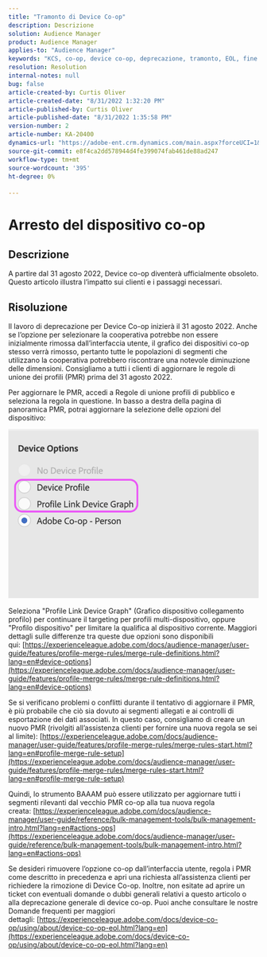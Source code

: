 ```yaml
---
title: "Tramonto di Device Co-op"
description: Descrizione
solution: Audience Manager
product: Audience Manager
applies-to: "Audience Manager"
keywords: "KCS, co-op, device co-op, deprecazione, tramonto, EOL, fine vita, PMR, regola di unione dei profili, unione dei dispositivi, profilo dispositivo"
resolution: Resolution
internal-notes: null
bug: false
article-created-by: Curtis Oliver
article-created-date: "8/31/2022 1:32:20 PM"
article-published-by: Curtis Oliver
article-published-date: "8/31/2022 1:35:58 PM"
version-number: 2
article-number: KA-20400
dynamics-url: "https://adobe-ent.crm.dynamics.com/main.aspx?forceUCI=1&pagetype=entityrecord&etn=knowledgearticle&id=ce773d52-3129-ed11-9db1-0022480868ff"
source-git-commit: e8f4ca2dd578944d4fe399074fab461de88ad247
workflow-type: tm+mt
source-wordcount: '395'
ht-degree: 0%

---
```


# Arresto del dispositivo co-op

## Descrizione

A partire dal 31 agosto 2022, Device co-op diventerà ufficialmente obsoleto. Questo articolo illustra l’impatto sui clienti e i passaggi necessari. 

## Risoluzione


Il lavoro di deprecazione per Device Co-op inizierà il 31 agosto 2022. Anche se l’opzione per selezionare la cooperativa potrebbe non essere inizialmente rimossa dall’interfaccia utente, il grafico dei dispositivi co-op stesso verrà rimosso, pertanto tutte le popolazioni di segmenti che utilizzano la cooperativa potrebbero riscontrare una notevole diminuzione delle dimensioni. Consigliamo a tutti i clienti di aggiornare le regole di unione dei profili (PMR) prima del 31 agosto 2022.

Per aggiornare le PMR, accedi a Regole di unione profili di pubblico e seleziona la regola in questione. In basso a destra della pagina di panoramica PMR, potrai aggiornare la selezione delle opzioni del dispositivo:

![](assets/29cf3d52-d61f-ed11-b83e-0022480868ff.png)

Seleziona &quot;Profile Link Device Graph&quot; (Grafico dispositivo collegamento profilo) per continuare il targeting per profili multi-dispositivo, oppure &quot;Profilo dispositivo&quot; per limitare la qualifica al dispositivo corrente. Maggiori dettagli sulle differenze tra queste due opzioni sono disponibili qui: [https://experienceleague.adobe.com/docs/audience-manager/user-guide/features/profile-merge-rules/merge-rule-definitions.html?lang=en#device-options](https://experienceleague.adobe.com/docs/audience-manager/user-guide/features/profile-merge-rules/merge-rule-definitions.html?lang=en#device-options)

Se si verificano problemi o conflitti durante il tentativo di aggiornare il PMR, è più probabile che ciò sia dovuto ai segmenti allegati e ai controlli di esportazione dei dati associati. In questo caso, consigliamo di creare un nuovo PMR (rivolgiti all’assistenza clienti per fornire una nuova regola se sei al limite): [https://experienceleague.adobe.com/docs/audience-manager/user-guide/features/profile-merge-rules/merge-rules-start.html?lang=en#profile-merge-rule-setup](https://experienceleague.adobe.com/docs/audience-manager/user-guide/features/profile-merge-rules/merge-rules-start.html?lang=en#profile-merge-rule-setup)

Quindi, lo strumento BAAAM può essere utilizzato per aggiornare tutti i segmenti rilevanti dal vecchio PMR co-op alla tua nuova regola creata: [https://experienceleague.adobe.com/docs/audience-manager/user-guide/reference/bulk-management-tools/bulk-management-intro.html?lang=en#actions-ops](https://experienceleague.adobe.com/docs/audience-manager/user-guide/reference/bulk-management-tools/bulk-management-intro.html?lang=en#actions-ops)

Se desideri rimuovere l’opzione co-op dall’interfaccia utente, regola i PMR come descritto in precedenza e apri una richiesta all’assistenza clienti per richiedere la rimozione di Device Co-op. Inoltre, non esitate ad aprire un ticket con eventuali domande o dubbi generali relativi a questo articolo o alla deprecazione generale di device co-op. Puoi anche consultare le nostre Domande frequenti per maggiori dettagli: [https://experienceleague.adobe.com/docs/device-co-op/using/about/device-co-op-eol.html?lang=en](https://experienceleague.adobe.com/docs/device-co-op/using/about/device-co-op-eol.html?lang=en)
